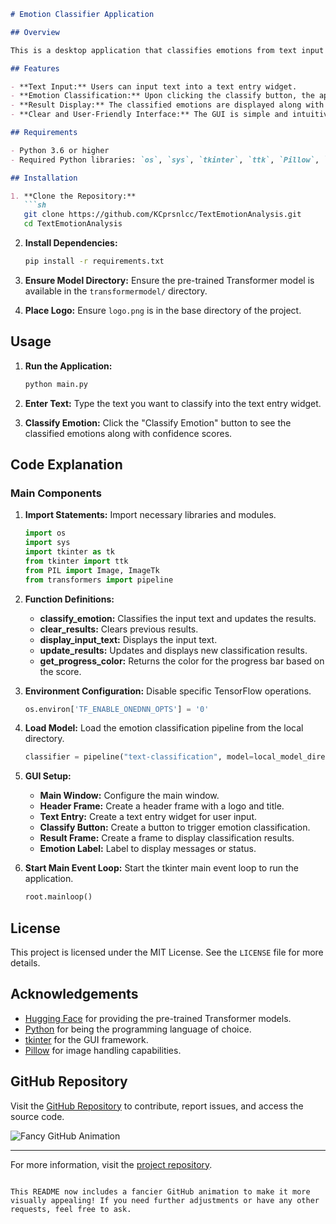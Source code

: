```markdown
# Emotion Classifier Application

## Overview

This is a desktop application that classifies emotions from text input using a pre-trained Transformer model. The application utilizes `tkinter` for the GUI, `Pillow` for image handling, and `transformers` from Hugging Face for text classification.

## Features

- **Text Input:** Users can input text into a text entry widget.
- **Emotion Classification:** Upon clicking the classify button, the application employs a Transformer model to classify the input text into different emotions.
- **Result Display:** The classified emotions are displayed along with their corresponding confidence scores, visually represented using progress bars.
- **Clear and User-Friendly Interface:** The GUI is simple and intuitive, featuring a header, text entry, and result display sections.

## Requirements

- Python 3.6 or higher
- Required Python libraries: `os`, `sys`, `tkinter`, `ttk`, `Pillow`, `transformers`

## Installation

1. **Clone the Repository:**
   ```sh
   git clone https://github.com/KCprsnlcc/TextEmotionAnalysis.git
   cd TextEmotionAnalysis
   ```

2. **Install Dependencies:**
   ```sh
   pip install -r requirements.txt
   ```

3. **Ensure Model Directory:**
   Ensure the pre-trained Transformer model is available in the `transformermodel/` directory.

4. **Place Logo:**
   Ensure `logo.png` is in the base directory of the project.

## Usage

1. **Run the Application:**
   ```sh
   python main.py
   ```

2. **Enter Text:**
   Type the text you want to classify into the text entry widget.

3. **Classify Emotion:**
   Click the "Classify Emotion" button to see the classified emotions along with confidence scores.

## Code Explanation

### Main Components

1. **Import Statements:**
   Import necessary libraries and modules.
   ```python
   import os
   import sys
   import tkinter as tk
   from tkinter import ttk
   from PIL import Image, ImageTk
   from transformers import pipeline
   ```

2. **Function Definitions:**
   - **classify_emotion:** Classifies the input text and updates the results.
   - **clear_results:** Clears previous results.
   - **display_input_text:** Displays the input text.
   - **update_results:** Updates and displays new classification results.
   - **get_progress_color:** Returns the color for the progress bar based on the score.

3. **Environment Configuration:**
   Disable specific TensorFlow operations.
   ```python
   os.environ['TF_ENABLE_ONEDNN_OPTS'] = '0'
   ```

4. **Load Model:**
   Load the emotion classification pipeline from the local directory.
   ```python
   classifier = pipeline("text-classification", model=local_model_directory, top_k=None)
   ```

5. **GUI Setup:**
   - **Main Window:** Configure the main window.
   - **Header Frame:** Create a header frame with a logo and title.
   - **Text Entry:** Create a text entry widget for user input.
   - **Classify Button:** Create a button to trigger emotion classification.
   - **Result Frame:** Create a frame to display classification results.
   - **Emotion Label:** Label to display messages or status.

6. **Start Main Event Loop:**
   Start the tkinter main event loop to run the application.
   ```python
   root.mainloop()
   ```

## License

This project is licensed under the MIT License. See the `LICENSE` file for more details.

## Acknowledgements

- [Hugging Face](https://huggingface.co/) for providing the pre-trained Transformer models.
- [Python](https://www.python.org/) for being the programming language of choice.
- [tkinter](https://docs.python.org/3/library/tkinter.html) for the GUI framework.
- [Pillow](https://python-pillow.org/) for image handling capabilities.

## GitHub Repository

Visit the [GitHub Repository](https://github.com/KCprsnlcc/TextEmotionAnalysis) to contribute, report issues, and access the source code.

![Fancy GitHub Animation](https://media.giphy.com/media/3o7aCVrj6y9WUWYbo8/giphy.gif)

---

For more information, visit the [project repository](https://github.com/KCprsnlcc/TextEmotionAnalysis).
``` 

This README now includes a fancier GitHub animation to make it more visually appealing! If you need further adjustments or have any other requests, feel free to ask.